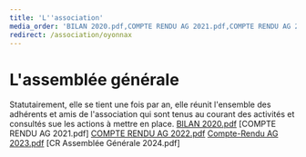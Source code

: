 ```yaml
---
title: 'L''association'
media_order: 'BILAN 2020.pdf,COMPTE RENDU AG 2021.pdf,COMPTE RENDU AG 2022.pdf,Compte-Rendu AG 2023.pdf,CR Assemblée Générale 2024.pdf'
redirect: /association/oyonnax
---
```


# L'assemblée générale

Statutairement, elle se tient une fois par an, elle réunit l'ensemble des adhérents et amis de l'association qui sont tenus au courant des activités et consultés sue les actions à mettre en place.
[BILAN 2020.pdf](BILAN%202020.pdf)
[COMPTE RENDU AG 2021.pdf]
[COMPTE RENDU AG 2022.pdf](COMPTE%20RENDU%20AG%202022.pdf)
[Compte-Rendu AG 2023.pdf](Compte-Rendu%20AG%202023.pdf)
[CR Assemblée Générale 2024.pdf]
